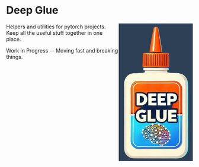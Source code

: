 # Deep Glue

<img src="docs/images/deep_glue_logo.png" alt="deepglue Logo" align="right" width="200">

Helpers and utilities for pytorch projects. Keep all the useful stuff together in one place.

Work in Progress -- Moving fast and breaking things.

